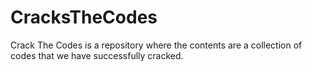 # CracksTheCodes
Crack The Codes is a repository where the contents are a collection of codes that we have successfully cracked.
